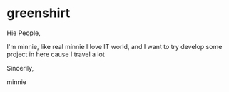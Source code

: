 # greenshirt

Hie People,

I'm minnie, like real minnie
I love IT world, and I want to try develop some project in here cause I travel a lot

Sincerily,

minnie
